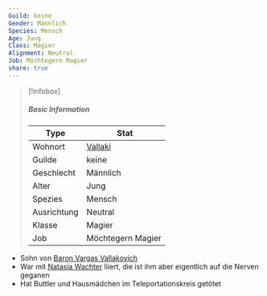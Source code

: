 ```yaml
---
Guild: keine
Gender: Männlich
Species: Mensch
Age: Jung
Class: Magier
Alignment: Neutral
Job: Möchtegern Magier
share: true
---
```


>[!infobox]
>##### Basic Information
>Type | Stat |
>----  | ----  |
> Wohnort | [Vallaki](Vallaki.md) |
> Guilde | keine |
> Geschlecht | Männlich |
> Alter | Jung |
> Spezies | Mensch |
> Ausrichtung | Neutral |
> Klasse | Magier |
> Job | Möchtegern Magier |

- Sohn von [Baron Vargas Vallakovich](./Baron%20Vargas%20Vallakovich.md)
- War mit [Natasia Wachter](Natasia%20Wachter.md) liiert, die ist ihm aber eigentlich auf die Nerven geganen
- Hat Buttler und Hausmädchen im Teleportationskreis getötet